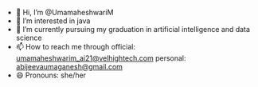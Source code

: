 - 👋 Hi, I’m @UmamaheshwariM
- 👀 I’m interested in java
- 🌱 I’m currently pursuing my graduation in artificial intelligence and data science 
- 📫 How to reach me through
       official: umamaheshwarim_ai21@velhightech.com
       personal: abijeevaumaganesh@gmail.com
- 😄 Pronouns: she/her


<!---
UmamaheshwariM/UmamaheshwariM is a ✨ special ✨ repository because its `README.md` (this file) appears on your GitHub profile.
You can click the Preview link to take a look at your changes.
--->
